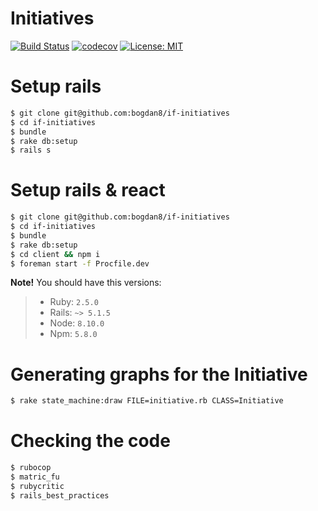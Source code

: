# Initiatives

[![Build Status](https://travis-ci.com/bogdan8/if-initiatives.svg?branch=develop)](https://travis-ci.com/bogdan8/if-initiatives)
[![codecov](https://codecov.io/gh/bogdan8/if-initiatives/branch/develop/graph/badge.svg)](https://codecov.io/gh/bogdan8/if-initiatives)
[![License: MIT](https://img.shields.io/badge/License-MIT-yellow.svg)](https://opensource.org/licenses/MIT)

# Setup rails
```sh
$ git clone git@github.com:bogdan8/if-initiatives
$ cd if-initiatives
$ bundle
$ rake db:setup
$ rails s
```

# Setup rails & react
```sh
$ git clone git@github.com:bogdan8/if-initiatives
$ cd if-initiatives
$ bundle
$ rake db:setup
$ cd client && npm i
$ foreman start -f Procfile.dev
```

**Note!** You should have this versions:
> -  Ruby: `2.5.0`
> -  Rails: `~> 5.1.5`
> -  Node: `8.10.0`
> -  Npm: `5.8.0`

# Generating graphs for the Initiative
```sh
$ rake state_machine:draw FILE=initiative.rb CLASS=Initiative
```

# Checking the code
```sh
$ rubocop
$ matric_fu
$ rubycritic
$ rails_best_practices
```
